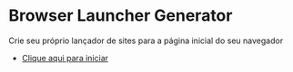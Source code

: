 # Browser Launcher Generator
Crie seu próprio lançador de sites para a página inicial do seu navegador

* [Clique aqui para iniciar](https://josejefferson.github.io/browser-launcher-generator/)
